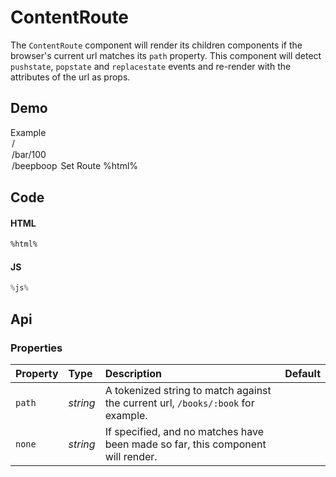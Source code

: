 # ContentRoute
The `ContentRoute` component will render its children components if the
browser's current url matches its `path` property. This component will detect
`pushstate`, `popstate` and `replacestate` events and re-render with the
attributes of the url as props.

## Demo

<div class="example">
  <div class="header">Example</div>
  <div class="content">
    <input-select
      id="content-route-select"
      value="/"
      style="display: inline-block;"
      label="Select a URL">
      <option value="/">/</option>
      <option value="/bar/100">/bar/100</option>
      <option value="/beepboop">/beepboop</option>
    </input-select>
    <input-button id="content-route-button">Set Route</input-button>
    %html%
  </div>
</div>

## Code

#### HTML

```html
%html%
```

#### JS

```js
%js%
```

<style>
  content-route {
    display: block;
  }

  content-route.show {
    margin: 20px 0;
    padding-top: 30px;
    border-top: 1px solid var(--border);
  }
</style>

## Api

### Properties

| Property | Type | Description | Default |
| :--- | :--- | :--- | :--- |
| `path` | *string* | A tokenized string to match against the current url, `/books/:book` for example. | |
| `none` | *string* | If specified, and no matches have been made so far, this component will render. | |
